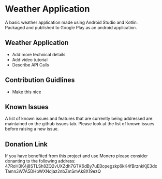 # Weather Application
A basic weather application made using Android Studio and Kotlin. Packaged and published to Google Play as an android application.

## Weather Application
* Add more technical details
* Add video tutorial
* Describe API Calls

## Contribution Guidlines
* Make this nice

## Known Issues
A list of known issues and features that are currently being addressed are maintained on the github issues tab. Please look at the list of known issues before raising a new issue.


## Donation Link
If you have benefited from this project and use Monero please consider donanting to the following address: 47RoH3K4j8STLSh8ZQ2vUXZdh7GTK6dBy7uEBopegzkp6kK4fBrznkKjE3doTamn3W7A5DHbWXNdjaz2nbZmSmAk8X19ezQ
